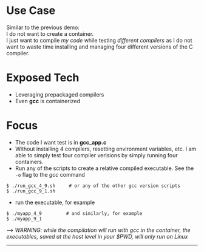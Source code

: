 # Use Case
Similar to the previous demo:  
I do not want to create a container.  
I just want to compile *my code* while testing *different compilers*
as I do not want to waste time installing and managing four different versions of the C compiler.

# Exposed Tech
+ Leveraging prepackaged compilers 
+ Even **gcc** is containerized

# Focus
+ The code I want test is in **gcc_app.c**
+ Without installing 4 compilers, resetting environment variables, etc. I am able to simply test four compiler verisions by simply running four containers.
+ Run any of the scripts to create a relative compiled executable. See the ```-o``` flag to the *gcc* command  

```
$ ./run_gcc_4_9.sh     # or any of the other gcc version scripts
$ ./run_gcc_9_1.sh  
```  
+ run the executable, for example  

```
$ ./myapp_4_9         # and similarly, for example
$ ./myapp_9_1
```  

--> *WARNING: while the compilation will run with gcc in the container, the executables, saved at the host level in your $PWD, will only run on Linux*

---
